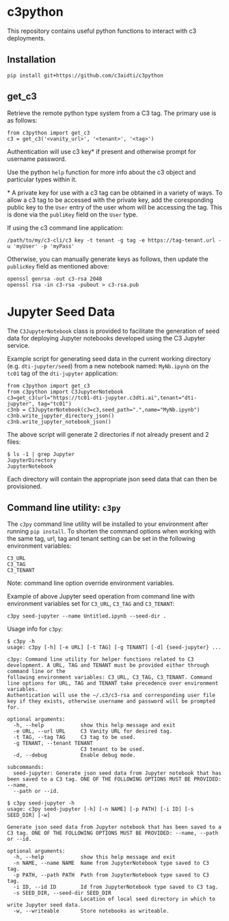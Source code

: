 # c3python

This repository contains useful python functions to interact with c3
deployments.

## Installation
```
pip install git+https://github.com/c3aidti/c3python
```

## get_c3
Retrieve the remote python type system from a C3 tag.
The primary use is as follows:

```
from c3python import get_c3
c3 = get_c3('<vanity_url>', '<tenant>', '<tag>')
```

Authentication will use c3 key\* if present and otherwise prompt for username password.

Use the python `help` function for more info about the c3 object and particular types within it.  

\* A private key for use with a c3 tag can be obtained in a variety of ways.  To allow a c3 tag to be accessed with the private key, add the 
coresponding public key to the `User` entry of the user whom will be accessing the tag.  This is done via the `publiKey` field on the `User` type.

If using the c3 command line application:  
```
/path/to/my/c3-cli/c3 key -t tenant -g tag -e https://tag-tenant.url -u 'myUser' -p 'myPass'
```

Otherwise, you can manually generate keys as follows, then update the `publicKey` field as mentioned above:  
```
openssl genrsa -out c3-rsa 2048
openssl rsa -in c3-rsa -pubout > c3-rsa.pub
```

# Jupyter Seed Data

The `C3JupyterNotebook` class is provided to facilitate the generation of seed data for 
deploying Jupyter notebooks developed using the C3 Jupyter service.  

Example script for generating seed data in the current working directory (e.g. `dti-jupyter/seed`) from a new notebook named: `MyNb.ipynb` on the `tc01` tag of the `dti-jupyter` application:  
```
from c3python import get_c3
from c3python import C3JupyterNotebook
c3=get_c3(url="https://tc01-dti-jupyter.c3dti.ai",tenant="dti-jupyter", tag="tc01")
c3nb = C3JupyterNotebook(c3=c3,seed_path=".",name="MyNb.ipynb")
c3nb.write_jupyter_directory_json()
c3nb.write_jupyter_notebook_json()
```
The above script will generate 2 directories if not already present and 2 files:
```
$ ls -1 | grep Jupyter
JupyterDirectory
JupyterNotebook
```
Each directory will contain the appropriate json seed data that can then be provisioned.

## Command line utility: `c3py`
The `c3py` command line utility will be installed to your environment after running `pip install`.  To shorten the command options when working with the same tag, url, tag and tenant setting can be set in the following environment variables:
```
C3_URL
C3_TAG
C3_TENANT
```
Note: command line option override environment variables.  

Example of above Jupyter seed operation from command line with environment variables set for `C3_URL`, `C3_TAG` and `C3_TENANT`:
```
c3py seed-jupyter --name Untitled.ipynb --seed-dir .
```

Usage info for `c3py`:
```
$ c3py -h
usage: c3py [-h] [-e URL] [-t TAG] [-g TENANT] [-d] {seed-jupyter} ...

c3py: Command line utility for helper functions related to C3 development. A URL, TAG and TENANT must be provided either through command line or the
following environment variables: C3_URL, C3_TAG, C3_TENANT. Command line options for URL, TAG and TENANT take precedence over environment variables.
Authentication will use the ~/.c3/c3-rsa and corresponding user file key if they exists, otherwise username and password will be prompted for.

optional arguments:
  -h, --help            show this help message and exit
  -e URL, --url URL     C3 Vanity URL for desired tag.
  -t TAG, --tag TAG     C3 tag to be used.
  -g TENANT, --tenant TENANT
                        C3 tenant to be used.
  -d, --debug           Enable debug mode.

subcommands:
  seed-jupyter: Generate json seed data from Jupyter notebook that has been saved to a C3 tag. ONE OF THE FOLLOWING OPTIONS MUST BE PROVIDED: --name,
  --path or --id.
  
$ c3py seed-jupyter -h
usage: c3py seed-jupyter [-h] [-n NAME] [-p PATH] [-i ID] [-s SEED_DIR] [-w]

Generate json seed data from Jupyter notebook that has been saved to a C3 tag. ONE OF THE FOLLOWING OPTIONS MUST BE PROVIDED: --name, --path or --id.

optional arguments:
  -h, --help            show this help message and exit
  -n NAME, --name NAME  Name from JupyterNotebook type saved to C3 tag.
  -p PATH, --path PATH  Path from JupyterNotebook type saved to C3 tag.
  -i ID, --id ID        Id from JupyterNotebook type saved to C3 tag.
  -s SEED_DIR, --seed-dir SEED_DIR
                        Location of local seed directory in which to write Jupyter seed data.
  -w, --writeable       Store notebooks as writeable.
```
